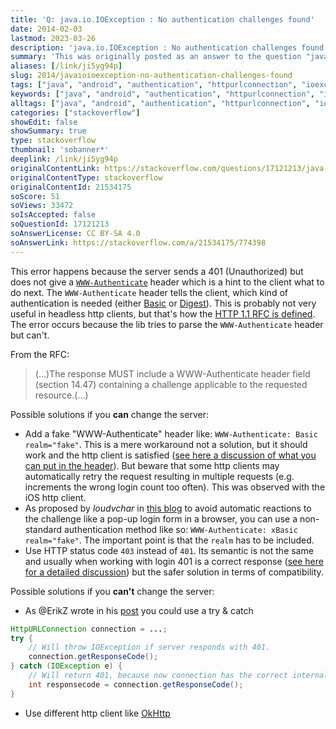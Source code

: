 ```yaml
---
title: 'Q: java.io.IOException : No authentication challenges found'
date: 2014-02-03
lastmod: 2023-03-26
description: 'java.io.IOException : No authentication challenges found'
summary: 'This was originally posted as an answer to the question "java.io.IOException : No authentication challenges found" on stackoverflow.com.'
aliases: [/link/ji5yg94p]
slug: 2014/javaioioexception-no-authentication-challenges-found
tags: ["java", "android", "authentication", "httpurlconnection", "ioexception"]
keywords: ["java", "android", "authentication", "httpurlconnection", "ioexception"]
alltags: ["java", "android", "authentication", "httpurlconnection", "ioexception"]
categories: ["stackoverflow"]
showEdit: false
showSummary: true
type: stackoverflow
thumbnail: 'sobanner*'
deeplink: /link/ji5yg94p
originalContentLink: https://stackoverflow.com/questions/17121213/java-io-ioexception-no-authentication-challenges-found
originalContentType: stackoverflow
originalContentId: 21534175
soScore: 51
soViews: 33472
soIsAccepted: false
soQuestionId: 17121213
soAnswerLicense: CC BY-SA 4.0
soAnswerLink: https://stackoverflow.com/a/21534175/774398
---
```

This error happens because the server sends a 401 (Unauthorized) but does not give a [`WWW-Authenticate`](https://en.wikipedia.org/wiki/List_of_HTTP_header_fields#Response_fields) header which is a hint to the client what to do next. The `WWW-Authenticate` header tells the client, which kind of authentication is needed (either [Basic](http://en.wikipedia.org/wiki/Basic_access_authentication) or [Digest](http://en.wikipedia.org/wiki/Digest_access_authentication)). This is probably not very useful in headless http clients, but that's how the [HTTP 1.1 RFC is defined](http://www.w3.org/Protocols/rfc2616/rfc2616-sec10.html#sec10.4.2). The error occurs because the lib tries to parse the `WWW-Authenticate` header but can't.

From the RFC:

> (...)The response MUST include a WWW-Authenticate header field (section 14.47) containing a challenge applicable to the requested resource.(...)

Possible solutions if you **can** change the server:

*   Add a fake "WWW-Authenticate" header like: `WWW-Authenticate: Basic realm="fake"`. This is a mere workaround not a solution, but it should work and the http client is satisfied ([see here a discussion of what you can put in the header](https://stackoverflow.com/questions/1748374/http-401-whats-an-appropriate-www-authenticate-header-value)). But beware that some http clients may automatically retry the request resulting in multiple requests (e.g. increments the wrong login count too often). This was observed with the iOS http client.
*   As proposed by _loudvchar_ in [this blog](http://loudvchar.blogspot.com.es/2010/11/avoiding-browser-popup-for-401.html) to avoid automatic reactions to the challenge like a pop-up login form in a browser, you can use a non-standard authentication method like so: `WWW-Authenticate: xBasic realm="fake"`. The important point is that the `realm` has to be included.
*   Use HTTP status code `403` instead of `401`. Its semantic is not the same and usually when working with login 401 is a correct response ([see here for a detailed discussion](https://stackoverflow.com/questions/3297048/403-forbidden-vs-401-unauthorized-http-responses)) but the safer solution in terms of compatibility.

Possible solutions if you **can't** change the server:

*   As @ErikZ wrote in his [post](https://stackoverflow.com/questions/12931791/java-io-ioexception-received-authentication-challenge-is-null-in-ics-4-0-3) you could use a try & catch

```java
HttpURLConnection connection = ...;
try {
    // Will throw IOException if server responds with 401.
    connection.getResponseCode(); 
} catch (IOException e) {
    // Will return 401, because now connection has the correct internal state.
    int responsecode = connection.getResponseCode(); 
}

```

*   Use different http client like [OkHttp](http://square.github.io/okhttp/)